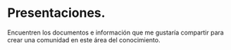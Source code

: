 # Presentaciones.
Encuentren los documentos e información que me gustaría compartir para crear una comunidad en este área del conocimiento.
